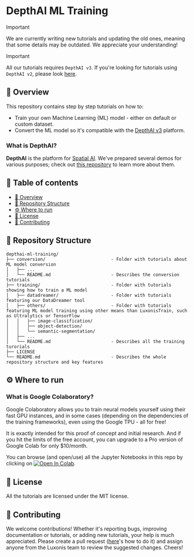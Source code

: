 # DepthAI ML Training

> [!IMPORTANT]  
> We are currently writing new tutorials and updating the old ones, meaning that some details may be outdated. We appreciate your understanding!

> [!IMPORTANT]
> All our tutorials requires `DepthAI v3`. If you're looking for tutorials using `DepthAI v2`, please look [here](https://github.com/luxonis/depthai-ml-training/tree/master).

<a name ="overview"></a>

## 🌟 Overview

This repository contains step by step tutorials on how to:

- Train your own Machine Learning (ML) model - either on default or custom dataset.
- Convert the ML model so it's compatible with the [DepthAI v3](https://rvc4.docs.luxonis.com/software/) platform.

### What is DepthAI?

**DepthAI** is the platform for [Spatial AI](https://rvc4.docs.luxonis.com/software/perception/spatial-ai/). We've prepared several demos for various purposes; check out [this repository](https://github.com/luxonis/depthai-experiments/tree/gen3) to learn more about them.

## 📜 Table of contents

- [🌟 Overview](#overview)
- [📂 Repository Structure](#repo-structure)
- [⚙️ Where to run](#run-env)
- [📄 License](#license)
- [🤝 Contributing](#contributing)

<a name="repo-structure"></a>

## 📂 Repository Structure

    depthai-ml-training/
    ├── conversion/                         - Folder with tutorials about ML model conversion
    │   ├── ...
    │   └── README.md                       - Describes the conversion tutorials
    ├── training/                           - Folder with tutorials showing how to train a ML model
    │   ├── datadreamer/                    - Folder with tutorials featuring our DataDreamer tool
    │   ├── others/                         - Folder with tutorials featuring ML model training using other means than LuxonisTrain, such as Ultralytics or TensorFlow
    │   │   ├── image-classification/
    │   │   ├── object-detection/
    │   │   └── semantic-segmentation/
    │   ├── ...
    │   └── README.md                       - Describes all the training turorials
    ├── LICENSE 
    └── README.md                           - Describes the whole repository structure and key features

<a name="run-env"></a>

## ⚙️ Where to run

### What is Google Colaboratory?

Google Colaboratory allows you to train neural models yourself using their fast GPU instances, and in some cases (depending on the dependencies of the training frameworks), even using the Google TPU - all for free!

It is exactly intended for this proof of concept and initial research.  And if you hit the limits of the free account, you can upgrade to a Pro version of Google Colab for only $10/month.

You can browse (and open/use) all the Jupyter Notebooks in this repo by clicking on [![Open In Colab](https://colab.research.google.com/assets/colab-badge.svg)](https://colab.research.google.com/github/luxonis/depthai-ml-training).

<a name="license"></a>

## 📄 License

All the tutorials are licensed under the MIT license.

<a name="contributing"></a>

## 🤝 Contributing

We welcome contributions! Whether it's reporting bugs, improving documentation or tutorials, or adding new tutorials, your help is much appreciated. Please create a pull request ([here](https://docs.github.com/en/pull-requests/collaborating-with-pull-requests/proposing-changes-to-your-work-with-pull-requests/creating-a-pull-request)'s how to do it) and assign anyone from the Luxonis team to review the suggested changes. Cheers!